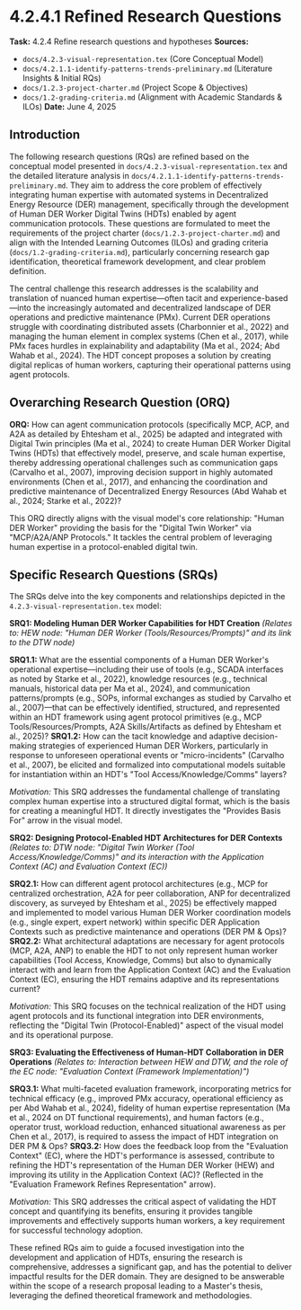 # 4.2.4.1 Refined Research Questions

**Task:** 4.2.4 Refine research questions and hypotheses
**Sources:**
- `docs/4.2.3-visual-representation.tex` (Core Conceptual Model)
- `docs/4.2.1.1-identify-patterns-trends-preliminary.md` (Literature Insights & Initial RQs)
- `docs/1.2.3-project-charter.md` (Project Scope & Objectives)
- `docs/1.2-grading-criteria.md` (Alignment with Academic Standards & ILOs)
**Date:** June 4, 2025

## Introduction

The following research questions (RQs) are refined based on the conceptual model presented in `docs/4.2.3-visual-representation.tex` and the detailed literature analysis in `docs/4.2.1.1-identify-patterns-trends-preliminary.md`. They aim to address the core problem of effectively integrating human expertise with automated systems in Decentralized Energy Resource (DER) management, specifically through the development of Human DER Worker Digital Twins (HDTs) enabled by agent communication protocols. These questions are formulated to meet the requirements of the project charter (`docs/1.2.3-project-charter.md`) and align with the Intended Learning Outcomes (ILOs) and grading criteria (`docs/1.2-grading-criteria.md`), particularly concerning research gap identification, theoretical framework development, and clear problem definition.

The central challenge this research addresses is the scalability and translation of nuanced human expertise—often tacit and experience-based—into the increasingly automated and decentralized landscape of DER operations and predictive maintenance (PMx). Current DER operations struggle with coordinating distributed assets (Charbonnier et al., 2022) and managing the human element in complex systems (Chen et al., 2017), while PMx faces hurdles in explainability and adaptability (Ma et al., 2024; Abd Wahab et al., 2024). The HDT concept proposes a solution by creating digital replicas of human workers, capturing their operational patterns using agent protocols.

## Overarching Research Question (ORQ)

**ORQ:** How can agent communication protocols (specifically MCP, ACP, and A2A as detailed by Ehtesham et al., 2025) be adapted and integrated with Digital Twin principles (Ma et al., 2024) to create Human DER Worker Digital Twins (HDTs) that effectively model, preserve, and scale human expertise, thereby addressing operational challenges such as communication gaps (Carvalho et al., 2007), improving decision support in highly automated environments (Chen et al., 2017), and enhancing the coordination and predictive maintenance of Decentralized Energy Resources (Abd Wahab et al., 2024; Starke et al., 2022)?

This ORQ directly aligns with the visual model's core relationship: "Human DER Worker" providing the basis for the "Digital Twin Worker" via "MCP/A2A/ANP Protocols." It tackles the central problem of leveraging human expertise in a protocol-enabled digital twin.

## Specific Research Questions (SRQs)

The SRQs delve into the key components and relationships depicted in the `4.2.3-visual-representation.tex` model:

**SRQ1: Modeling Human DER Worker Capabilities for HDT Creation**
*(Relates to: HEW node: "Human DER Worker (Tools/Resources/Prompts)" and its link to the DTW node)*

   **SRQ1.1:** What are the essential components of a Human DER Worker's operational expertise—including their use of tools (e.g., SCADA interfaces as noted by Starke et al., 2022), knowledge resources (e.g., technical manuals, historical data per Ma et al., 2024), and communication patterns/prompts (e.g., SOPs, informal exchanges as studied by Carvalho et al., 2007)—that can be effectively identified, structured, and represented within an HDT framework using agent protocol primitives (e.g., MCP Tools/Resources/Prompts, A2A Skills/Artifacts as defined by Ehtesham et al., 2025)?
   **SRQ1.2:** How can the tacit knowledge and adaptive decision-making strategies of experienced Human DER Workers, particularly in response to unforeseen operational events or "micro-incidents" (Carvalho et al., 2007), be elicited and formalized into computational models suitable for instantiation within an HDT's "Tool Access/Knowledge/Comms" layers?

   *Motivation:* This SRQ addresses the fundamental challenge of translating complex human expertise into a structured digital format, which is the basis for creating a meaningful HDT. It directly investigates the "Provides Basis For" arrow in the visual model.

**SRQ2: Designing Protocol-Enabled HDT Architectures for DER Contexts**
*(Relates to: DTW node: "Digital Twin Worker (Tool Access/Knowledge/Comms)" and its interaction with the Application Context (AC) and Evaluation Context (EC))*

   **SRQ2.1:** How can different agent protocol architectures (e.g., MCP for centralized orchestration, A2A for peer collaboration, ANP for decentralized discovery, as surveyed by Ehtesham et al., 2025) be effectively mapped and implemented to model various Human DER Worker coordination models (e.g., single expert, expert network) within specific DER Application Contexts such as predictive maintenance and operations (DER PM & Ops)?
   **SRQ2.2:** What architectural adaptations are necessary for agent protocols (MCP, A2A, ANP) to enable the HDT to not only represent human worker capabilities (Tool Access, Knowledge, Comms) but also to dynamically interact with and learn from the Application Context (AC) and the Evaluation Context (EC), ensuring the HDT remains adaptive and its representations current?

   *Motivation:* This SRQ focuses on the technical realization of the HDT using agent protocols and its functional integration into DER environments, reflecting the "Digital Twin (Protocol-Enabled)" aspect of the visual model and its operational purpose.

**SRQ3: Evaluating the Effectiveness of Human-HDT Collaboration in DER Operations**
*(Relates to: Interaction between HEW and DTW, and the role of the EC node: "Evaluation Context (Framework Implementation)")*

   **SRQ3.1:** What multi-faceted evaluation framework, incorporating metrics for technical efficacy (e.g., improved PMx accuracy, operational efficiency as per Abd Wahab et al., 2024), fidelity of human expertise representation (Ma et al., 2024 on DT functional requirements), and human factors (e.g., operator trust, workload reduction, enhanced situational awareness as per Chen et al., 2017), is required to assess the impact of HDT integration on DER PM & Ops?
   **SRQ3.2:** How does the feedback loop from the "Evaluation Context" (EC), where the HDT's performance is assessed, contribute to refining the HDT's representation of the Human DER Worker (HEW) and improving its utility in the Application Context (AC)? (Reflected in the "Evaluation Framework Refines Representation" arrow).

   *Motivation:* This SRQ addresses the critical aspect of validating the HDT concept and quantifying its benefits, ensuring it provides tangible improvements and effectively supports human workers, a key requirement for successful technology adoption.

These refined RQs aim to guide a focused investigation into the development and application of HDTs, ensuring the research is comprehensive, addresses a significant gap, and has the potential to deliver impactful results for the DER domain. They are designed to be answerable within the scope of a research proposal leading to a Master's thesis, leveraging the defined theoretical framework and methodologies. 